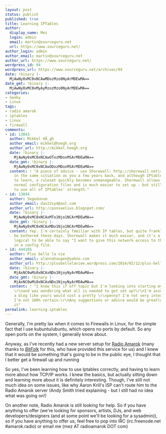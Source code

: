 ```yaml
---
layout: post
status: publish
published: true
title: Learning IPTables
author:
  display_name: Mez
  login: admin
  email: martin@sourceguru.net
  url: https://www.sourceguru.net/
author_login: admin
author_email: martin@sourceguru.net
author_url: https://www.sourceguru.net/
wordpress_id: 94
wordpress_url: https://www.sourceguru.net/archives/94
date: !binary |-
  MjAwNy0xMC0xNCAwMDozMzo0NyArMDEwMA==
date_gmt: !binary |-
  MjAwNy0xMC0xMyAyMzozMzo0NyArMDEwMA==
categories:
- Geeky
- Linux
tags:
- radio amarok
- iptables
- Linux
- firewall
comments:
- id: 13843
  author: Mikkel HÃ¸gh
  author_email: mikkel@hoegh.org
  author_url: http://mikkel.hoegh.org
  date: !binary |-
    MjAwNy0xMC0xNCAwOTozMDoxMSArMDEwMA==
  date_gmt: !binary |-
    MjAwNy0xMC0xNCAwODozMDoxMSArMDEwMA==
  content: ! "A piece of advice - use Shorewall: http://shorewall.net\r\n\r\nI was
    in the same situation as you a few years back, and although IPtables is not hard
    to learn, a ruleset quickly becomes unmanageable. Shorewall allows you to use
    normal configuration files and is much easier to set up - but still allows me
    to use all of IPtables' strength."
- id: 13844
  author: Segedunum
  author_email: dav22syd@aol.com
  author_url: http://ponsaelius.blogspot.com/
  date: !binary |-
    MjAwNy0xMC0xNCAxMTo1Njo1NCArMDEwMA==
  date_gmt: !binary |-
    MjAwNy0xMC0xNCAxMDo1Njo1NCArMDEwMA==
  content: Yep. I'm certainly familiar with IP tables, but quite frankly, I can't
    be bothered these days. Shorewall makes it much easier, and it's a whole lot more
    logical to be able to say "I want to give this network access to this network"
    in a config file.
- id: 444185
  author: Plus belle la vie
  author_email: alannahaugen@yahoo.com
  author_url: http://plusbellelaviee.wordpress.com/2014/02/12/plus-belle-la-vie-episode-2429-hd-stream-gratuit-2/
  date: !binary |-
    MjAxNC0wMi0xNCAxNDo1NjoyNyArMDAwMA==
  date_gmt: !binary |-
    MjAxNC0wMi0xNCAxNDo1NjoyNyArMDAwMA==
  content: ! "I know this if off topic but I'm looking into starting my own weblog
    \r\nand was wondering what all is needed to get set up?\r\nI'm assuming having
    a blog like yours would cost a pretty \r\npenny? I'm not very internet savvy so
    I'm not 100% certain.\r\nAny suggestions or advice would be greatly appreciated.\r\nAppreciate
    it"
permalink: learning-iptables
---
```

<p>Generally, I'm pretty lax when it comes to Firewalls in Linux, for the simple fact that I use kubuntu/ubuntu, which opens no ports by default. So any open ports on the system, I generally know about.</p>
<p>Anyway, as I've recently had a new server setup for <a href="http://www.radioamarok.com/">Radio Amarok</a> (many thanks to <a href="http://www.bitfolk.com/"><u><em>BitFolk</em></u></a> for this, who have provided this service for us) and I knew that it would be something that's going to be in the public eye, I thought that I better get a firewall up and running</p>
<p>So yes, I've been learning how to use Iptables correctly, and having to learn more about how TCP/IP works. I knew the basics, but actually sitting down and learning more about it is definitely interesting. Though, I've still not much idea on some issues, like why Aaron Krill's ISP can't route him to the Radio Amarok server (Andy Smith tried explaining - but I still had no idea what was going on!)</p>
<p>On another note, Radio Amarok is still looking for help. So if you have anything to offer (we're looking for sponsors, artists, DJs, and web developers/designers (and at some point we'll be looking for a sysadmin)), so if you have anything to offer us, feel free to pop into IRC (irc.freenode.net #amarok.radio) or email me (mez AT radioamarok DOT com)</p>
